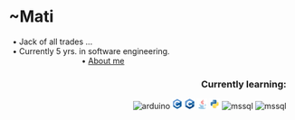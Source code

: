 
<h1 > ‎  ‎ ~Mati 
  <img src= "https://upload.wikimedia.org/wikipedia/commons/thumb/3/3e/Manjaro-logo.svg/2048px-Manjaro-logo.svg.png" width ="16" height= "16"/>  
</h1> 
<p>
  ‎ ‎ ‎ ‎ ‎ 
  • Jack of all trades ...
  <br>
  ‎ ‎ ‎ ‎ ‎ 
  • Currently 5 yrs. in software engineering.
  <br>
   ‎ ‎ ‎ ‎ ‎ ‎ ‎ ‎ ‎ ‎ ‎ ‎ ‎ ‎ ‎ ‎ ‎ ‎ ‎ ‎ ‎ ‎ ‎ ‎ ‎ ‎ ‎ ‎ ‎ ‎ ‎ ‎ ‎ ‎ ‎ ‎ 
  • <a href="https://matii111.github.io/" >About me</a>
  <br>
</p>

<h3 align="right">Currently learning:</h3>
<p align="right">
  <img src="https://cdn.worldvectorlogo.com/logos/arduino-1.svg" alt="arduino" width="18" height="18"/>
  <img src="https://raw.githubusercontent.com/devicons/devicon/master/icons/c/c-original.svg" alt="c" width="18" height="18"/> 
  <img src="https://raw.githubusercontent.com/devicons/devicon/master/icons/cplusplus/cplusplus-original.svg" alt="cplusplus" width="18" height="18"/>
  <img src="https://raw.githubusercontent.com/devicons/devicon/master/icons/java/java-original.svg" alt="java" width="18" height="18"/>
  <img src="https://raw.githubusercontent.com/devicons/devicon/master/icons/python/python-original.svg" alt="python" width="18" height="18"/>   
  <img src="https://www.w3schools.com/whatis/img_js.png" alt="mssql" width="18" height="18"/> 
  <img src="https://www.w3.org/html/logo/downloads/HTML5_Badge_512.png" alt="mssql" width="18" height="18"/>   
</p>


